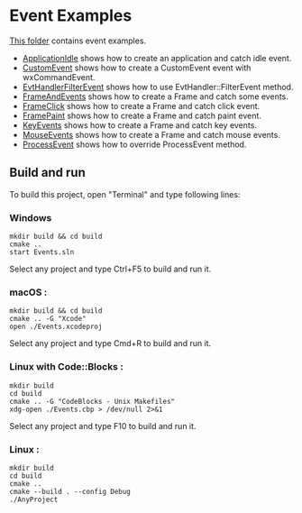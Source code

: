 # Event Examples

[This folder](.) contains event examples.

* [ApplicationIdle](ApplicationIdle/README.md) shows how to create an application and catch idle event.
* [CustomEvent](CustomEvent/README.md) shows how to create a CustomEvent event with wxCommandEvent.
* [EvtHandlerFilterEvent](EvtHandlerFilterEvent/README.md) shows how to use EvtHandler::FilterEvent method.
* [FrameAndEvents](FrameAndREADME.md) shows how to create a Frame and catch some events.
* [FrameClick](FrameClick/README.md) shows how to create a Frame and catch click event.
* [FramePaint](FramePaint/README.md) shows how to create a Frame and catch paint event.
* [KeyEvents](KeyREADME.md) shows how to create a Frame and catch key events.
* [MouseEvents](MouseREADME.md) shows how to create a Frame and catch mouse events.
* [ProcessEvent](ProcessEvent/README.md) shows how to override ProcessEvent method.

## Build and run

To build this project, open "Terminal" and type following lines:

### Windows
``` shell
mkdir build && cd build
cmake ..
start Events.sln
```

Select any project and type Ctrl+F5 to build and run it.

### macOS :

``` shell
mkdir build && cd build
cmake .. -G "Xcode"
open ./Events.xcodeproj
```

Select any project and type Cmd+R to build and run it.

### Linux with Code::Blocks :

``` shell
mkdir build
cd build
cmake .. -G "CodeBlocks - Unix Makefiles"
xdg-open ./Events.cbp > /dev/null 2>&1
```

Select any project and type F10 to build and run it.

### Linux :

``` shell
mkdir build
cd build
cmake ..
cmake --build . --config Debug
./AnyProject
```
